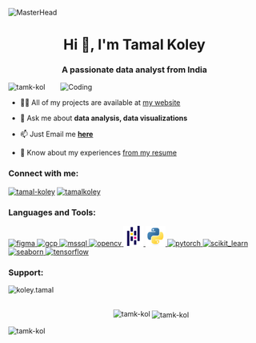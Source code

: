 ![MasterHead](https://nielseniq.com/wp-content/uploads/sites/4/2021/02/data-science-icon-animation-banner-clockwise-4.gif)
<h1 align="center">Hi 👋, I'm Tamal Koley</h1>
<h3 align="center">A passionate data analyst from India</h3>
<img align="right" alt="Coding" width="400" src="https://analyticsindiamag.com/wp-content/uploads/2018/12/developer-dribbble.gif">

<p align="left"> <img src="https://komarev.com/ghpvc/?username=tamk-kol&label=Profile%20views&color=0e75b6&style=flat" alt="tamk-kol" /> </p>

- 👨‍💻 All of my projects are available at [my website](https://tamal-portfolio.kesug.com/)

- 💬 Ask me about **data analysis, data visualizations**

- 📫 Just Email me [**here**](mailto:koley.tamal14@gmail.com)

- 📄 Know about my experiences [from my resume](https://drive.google.com/file/d/10vEHTxqkMVTkhV22RXTMjM8qDPz8lVQV/view)

<h3 align="left">Connect with me:</h3>
<p align="left">
<a href="https://linkedin.com/in/tamal-koley" target="blank"><img align="center" src="https://raw.githubusercontent.com/rahuldkjain/github-profile-readme-generator/master/src/images/icons/Social/linked-in-alt.svg" alt="tamal-koley" height="30" width="40" /></a>
<a href="https://kaggle.com/tamalkoley" target="blank"><img align="center" src="https://raw.githubusercontent.com/rahuldkjain/github-profile-readme-generator/master/src/images/icons/Social/kaggle.svg" alt="tamalkoley" height="30" width="40" /></a>
</p>

<h3 align="left">Languages and Tools:</h3>
<p align="left"> <a href="https://www.figma.com/" target="_blank" rel="noreferrer"> <img src="https://www.vectorlogo.zone/logos/figma/figma-icon.svg" alt="figma" width="40" height="40"/> </a> <a href="https://cloud.google.com" target="_blank" rel="noreferrer"> <img src="https://www.vectorlogo.zone/logos/google_cloud/google_cloud-icon.svg" alt="gcp" width="40" height="40"/> </a> <a href="https://www.microsoft.com/en-us/sql-server" target="_blank" rel="noreferrer"> <img src="https://www.svgrepo.com/show/303229/microsoft-sql-server-logo.svg" alt="mssql" width="40" height="40"/> </a> <a href="https://opencv.org/" target="_blank" rel="noreferrer"> <img src="https://www.vectorlogo.zone/logos/opencv/opencv-icon.svg" alt="opencv" width="40" height="40"/> </a> <a href="https://pandas.pydata.org/" target="_blank" rel="noreferrer"> <img src="https://raw.githubusercontent.com/devicons/devicon/2ae2a900d2f041da66e950e4d48052658d850630/icons/pandas/pandas-original.svg" alt="pandas" width="40" height="40"/> </a> <a href="https://www.python.org" target="_blank" rel="noreferrer"> <img src="https://raw.githubusercontent.com/devicons/devicon/master/icons/python/python-original.svg" alt="python" width="40" height="40"/> </a> <a href="https://pytorch.org/" target="_blank" rel="noreferrer"> <img src="https://www.vectorlogo.zone/logos/pytorch/pytorch-icon.svg" alt="pytorch" width="40" height="40"/> </a> <a href="https://scikit-learn.org/" target="_blank" rel="noreferrer"> <img src="https://upload.wikimedia.org/wikipedia/commons/0/05/Scikit_learn_logo_small.svg" alt="scikit_learn" width="40" height="40"/> </a> <a href="https://seaborn.pydata.org/" target="_blank" rel="noreferrer"> <img src="https://seaborn.pydata.org/_images/logo-mark-lightbg.svg" alt="seaborn" width="40" height="40"/> </a> <a href="https://www.tensorflow.org" target="_blank" rel="noreferrer"> <img src="https://www.vectorlogo.zone/logos/tensorflow/tensorflow-icon.svg" alt="tensorflow" width="40" height="40"/> </a> </p>

<h3 align="left">Support:</h3>
<p><a href="https://www.buymeacoffee.com/koley.tamal"> <img align="left" src="https://cdn.buymeacoffee.com/buttons/v2/default-yellow.png" height="50" width="210" alt="koley.tamal" /></a></p><br><br>

<p><img align="left" src="https://github-readme-stats.vercel.app/api/top-langs?username=tamk-kol&show_icons=true&locale=en&layout=compact" alt="tamk-kol" /></p>

<p>&nbsp;<img align="center" src="https://github-readme-stats.vercel.app/api?username=tamk-kol&show_icons=true&locale=en" alt="tamk-kol" /></p>

<p><img align="center" src="https://github-readme-streak-stats.herokuapp.com/?user=tamk-kol&" alt="tamk-kol" /></p>
